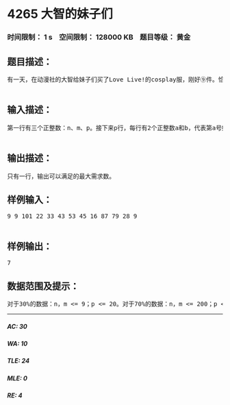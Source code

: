 # 4265 大智的妹子们   
### 时间限制： 1 s&nbsp;&nbsp;&nbsp;&nbsp;空间限制： 128000 KB&nbsp;&nbsp;&nbsp;&nbsp;题目等级： 黄金  
## 题目描述：  

<pre>
有一天，在动漫社的大智给妹子们买了Love Live!的cosplay服，刚好⑨件。恰好有⑨个闻讯而来的妹子们，她们都拿到了自己想要的衣服。然后她们拍了各种照片，发到了朋友圈里，于是越来越多的妹子知道了这件事，都来请求大智买cosplay服。于是大智又买了m种cosplay服（每种只有一件），吸引来了n个妹子，但是这些妹子喜欢的衣服不同，有人喜欢南小鸟的，又有人喜欢矢泽妮可的，还有的妹子喜欢多个角色。大智把妹子们的需求记录了下来，发现总共有p对。但是妹子太多，大智很乱，于是有些妹子的需求没有记，有些妹子的需求又记重复了。大智想尽可能的满足妹子的需求来当一个好人，于是他来求你。  

</pre>
  
  
## 输入描述：  

<pre>
第一行有三个正整数：n、m、p。接下来p行，每行有2个正整数a和b，代表第a号妹子想要b号cosplay服。  

</pre>
  
  
## 输出描述：  

<pre>
只有一行，输出可以满足的最大需求数。
</pre>
  
  
## 样例输入：  

<pre>
9 9 101 22 33 43 53 45 16 87 79 28 9  

</pre>
  
  
## 样例输出：  

<pre>
7
</pre>
  
  
## 数据范围及提示：  

<pre>
对于30%的数据：n，m <= 9；p <= 20。对于70%的数据：n，m <= 200；p <= 400。对于90%的数据：n，m <= 1000；p <= 2000。对于100%的数据：n，m <= 5000；p <= 10000。
</pre>
  
  
***  

##### AC: 30  
##### WA: 10  
##### TLE: 24  
##### MLE: 0  
##### RE: 4  
